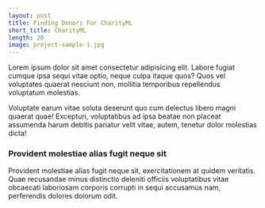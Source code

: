 ```yaml
---
layout: post
title: Finding Donors For CharityML
short_title: CharityML
length: 20
image: project-sample-1.jpg
---
```


Lorem ipsum dolor sit amet consectetur adipisicing elit. Labore fugiat cumque ipsa sequi vitae optio, neque culpa itaque quos? Quos vel voluptates quaerat nesciunt non, mollitia temporibus repellendus voluptatum molestias.

Voluptate earum vitae soluta deserunt quo cum delectus libero magni quaerat quae! Excepturi, voluptatibus ad ipsa beatae non placeat assumenda harum debitis pariatur velit vitae, autem, tenetur dolor molestias dicta!

### Provident molestiae alias fugit neque sit

Provident molestiae alias fugit neque sit, exercitationem at quidem veritatis. Quae recusandae minus distinctio deleniti officiis voluptatibus vitae obcaecati laboriosam corporis corrupti in sequi accusamus nam, perferendis dolores dolorum odit.
